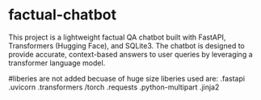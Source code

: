 # factual-chatbot
This project is a lightweight factual QA chatbot built with FastAPI, Transformers (Hugging Face), and SQLite3. The chatbot is designed to provide accurate, context-based answers to user queries by leveraging a transformer language model.

#liberies are not added becuase of huge size
liberies used are:
.fastapi
.uvicorn
.transformers
/torch
.requests
.python-multipart
.jinja2
